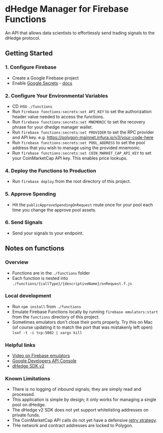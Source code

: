 # dHedge Manager for Firebase Functions
An API that allows data scientists to effortlessly send trading signals to the dHedge protocol.

## Getting Started

### 1. Configure Firebase
- Create a Google Firebase project
- Enable [Google Secrets](https://cloud.google.com/secret-manager) - [docs](https://firebase.google.com/docs/functions/config-env#managing_secrets)

### 2. Configure Your Environmental Variables
- CD into `./functions`
- Run `firebase functions:secrets:set API_KEY` to set the authorization header value needed to access the functions.
- Run `firebase functions:secrets:set MNEMONIC` to set the recovery phrase for your dhedge manager wallet.
- Run `firebase functions:secrets:set PROVIDER` to set the RPC provider and API key. e.g. https://polygon-mainnet.infura.io/v3/your-code-here
- Run `firebase functions:secrets:set POOL_ADDRESS` to set the pool address that you wish to manage using the provided mnemonic.
- Run `firebase functions:secrets:set COIN_MARKET_CAP_API_KEY` to set your CoinMarketCap API key. This enables price lookups.

### 4. Deploy the Functions to Production
- Run `firebase deploy` from the root directory of this project.

### 5. Approve Spending
- Hit the `publicApproveSpendingOnRequest` route once for your pool each time you change the approve pool assets.

### 6. Send Signals
- Send your signals to your endpoint.

## Notes on functions
### Overview
- Functions are in the `./functions` folder
- Each function is nested into `./functions/{callType}/{descriptiveName}/onRequest.f.js`

### Local development
- Run `npm install` from `./functions`
- Emulate Firebase Functions locally by running `firebase emulators:start` from the `functions` directory of this project.
- Sometimes emulators don't close their ports properly. Try this on Mac (of course updating it to match the port that was mistakenly left open) `lsof -t -i tcp:5002 | xargs kill`

### Helpful links
- [Video on Firebase emulators](https://www.youtube.com/watch?v=pkgvFNPdiEs)
- [Google Developers API Console](https://console.developers.google.com/apis/dashboard)
- [dHedge SDK v2](https://github.com/dhedge/dhedge-v2-sdk)

### Known Limitations
- There is no logging of inbound signals; they are simply read and processed.
- This application is simple by design; it only works for managing a single pool on dHedge.
- The dHedge v2 SDK does not yet support whitelisting addresses on private funds.
- The CoinMarketCap API calls do not yet have a defensive [retry strategy](https://github.com/tim-kos/node-retry).
- THe network and contract addresses are locked to Polygon.